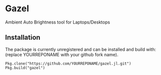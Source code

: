 # Gazel

Ambient Auto Brightness tool for Laptops/Desktops

## Installation

The package is currently unregistered and can be installed and build with: (replace YOURREPONAME with your github fork name).

```
Pkg.clone("https://github.com/YOURREPONAME/gazel.jl.git")
Pkg.build("gazel")
```
